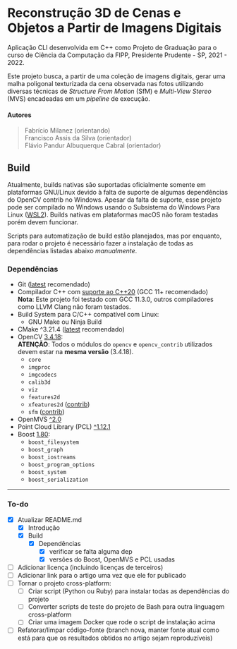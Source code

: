# Reconstrução 3D de Cenas e Objetos a Partir de Imagens Digitais
Aplicação CLI desenvolvida em C++ como Projeto de Graduação para o curso de Ciência da Computação da FIPP, Presidente Prudente - SP, 2021 - 2022.

Este projeto busca, a partir de uma coleção de imagens digitais, gerar uma malha poligonal texturizada da cena observada nas fotos utilizando diversas técnicas de *Structure From Motion* (SfM) e *Multi-View Stereo* (MVS) encadeadas em um *pipeline* de execução.

#### Autores
> Fabrício Milanez (orientando)<br>
> Francisco Assis da Silva (orientador)<br>
> Flávio Pandur Albuquerque Cabral (orientador)

## Build
Atualmente, builds nativas são suportadas oficialmente somente em plataformas GNU/Linux devido à falta de suporte de algumas dependências do OpenCV contrib no Windows. Apesar da falta de suporte, esse projeto pode ser compilado no Windows usando o Subsistema do Windows Para Linux ([WSL2](https://learn.microsoft.com/windows/wsl/install)). Builds nativas em plataformas macOS não foram testadas porém devem funcionar.

Scripts para automatização de build estão planejados, mas por enquanto, para rodar o projeto é necessário fazer a instalação de todas as dependências listadas abaixo *manualmente*<!-- boa sorte kkkkkk -->.

### Dependências
- Git ([latest](https://git-scm.com/downloads) recomendado)
- Compilador C++ com [suporte ao C++20](https://en.cppreference.com/w/cpp/compiler_support#C.2B.2B20_features) (GCC 11+ recomendado)
  <br>**Nota**: Este projeto foi testado com GCC 11.3.0, outros compiladores como LLVM Clang não foram testados.
- Build System para C/C++ compatível com Linux:
  - GNU Make ou Ninja Build
- CMake ^3.21.4 ([latest](https://github.com/Kitware/CMake/releases/latest) recomendado)
- OpenCV [3.4.18](https://github.com/opencv/opencv/releases/tag/3.4.18):
  <br>**ATENÇÃO**: Todos o módulos do `opencv` e `opencv_contrib` utilizados devem estar na **mesma versão** (3.4.18).
  - `core`
  - `imgproc`
  - `imgcodecs`
  - `calib3d`
  - `viz`
  - `features2d`
  - `xfeatures2d` ([contrib](https://github.com/opencv/opencv_contrib/releases/tag/3.4.18))
  - `sfm` ([contrib](https://github.com/opencv/opencv_contrib/releases/tag/3.4.18))
- OpenMVS [^2.0](https://github.com/cdcseacave/openMVS/releases)
- Point Cloud Library (PCL) [^1.12.1](https://pointclouds.org/downloads/)
- Boost [1.80](https://www.boost.org/users/history/version_1_80_0.html):
  - `boost_filesystem`
  - `boost_graph`
  - `boost_iostreams`
  - `boost_program_options`
  - `boost_system`
  - `boost_serialization`

---
### To-do
- [x] Atualizar README.md
  - [x] Introdução
  - [x] Build
    - [x] Dependências
      - [x] verificar se falta alguma dep
      - [x] versões do Boost, OpenMVS e PCL usadas
- [ ] Adicionar licença (incluindo licenças de terceiros)
- [ ] Adicionar link para o artigo uma vez que ele for publicado
- [ ] Tornar o projeto cross-platform:
  - [ ] Criar script (Python ou Ruby) para instalar todas as dependências do projeto
  - [ ] Converter scripts de teste do projeto de Bash para outra linguagem cross-platform
  - [ ] Criar uma imagem Docker que rode o script de instalação acima
- [ ] Refatorar/limpar código-fonte (branch nova, manter fonte atual como está para que os resultados obtidos no artigo sejam reproduzíveis)
